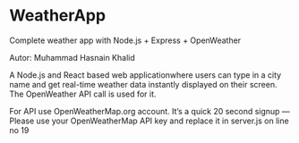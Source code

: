 # WeatherApp
Complete weather app with Node.js + Express + OpenWeather

Autor: Muhammad Hasnain Khalid

A Node.js and React based web applicationwhere users can type in a city name and get real-time weather data instantly displayed on their screen. The OpenWeather API call is used for it. 

For API use OpenWeatherMap.org account. It’s a quick 20 second signup —
Please use your OpenWeatherMap API key and replace it in server.js on line no 19 

